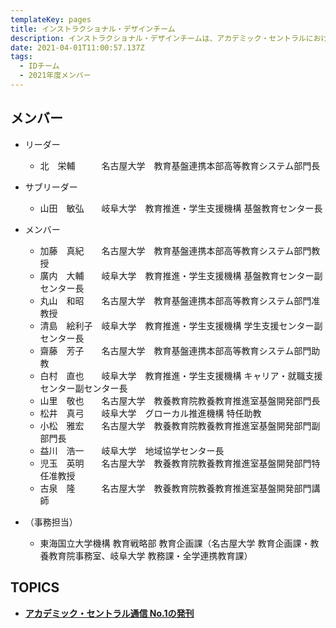 ```yaml
---
templateKey: pages
title: インストラクショナル・デザインチーム
description: インストラクショナル・デザインチームは、アカデミック・セントラルにおける企画立案を担当します。
date: 2021-04-01T11:00:57.137Z
tags:
  - IDチーム
  - 2021年度メンバー
---
```

## メンバー

* リーダー

  * 北　栄輔　　　名古屋大学　教育基盤連携本部高等教育システム部門長
* サブリーダー

  * 山田　敏弘　　岐阜大学　教育推進・学生支援機構 基盤教育センター長
* メンバー

  * 加藤　真紀　　名古屋大学　教育基盤連携本部高等教育システム部門教授
  * 廣内　大輔　　岐阜大学　教育推進・学生支援機構 基盤教育センター副センター長
  * 丸山　和昭　　名古屋大学　教育基盤連携本部高等教育システム部門准教授
  * 清島　絵利子　岐阜大学　教育推進・学生支援機構 学生支援センター副センター長
  * 齋藤　芳子　　名古屋大学　教育基盤連携本部高等教育システム部門助教
  * 白村　直也　　岐阜大学　教育推進・学生支援機構 キャリア・就職支援センター副センター長
  * 山里　敬也　　名古屋大学　教養教育院教養教育推進室基盤開発部門長
  * 松井　真弓　　岐阜大学　グローカル推進機構 特任助教
  * 小松　雅宏　　名古屋大学　教養教育院教養教育推進室基盤開発部門副部門長
  * 益川　浩一　　岐阜大学　地域協学センター長
  * 児玉　英明　　名古屋大学　教養教育院教養教育推進室基盤開発部門特任准教授
  * 古泉　隆　　　名古屋大学　教養教育院教養教育推進室基盤開発部門講師
* （事務担当）

  * 東海国立大学機構 教育戦略部 教育企画課（名古屋大学 教育企画課・教養教育院事務室、岐阜大学 教務課・全学連携教育課）

## TOPICS

* [**アカデミック・セントラル通信 No.1の発刊**](http://ac.thers.ac.jp/news/academic_central_publication/)